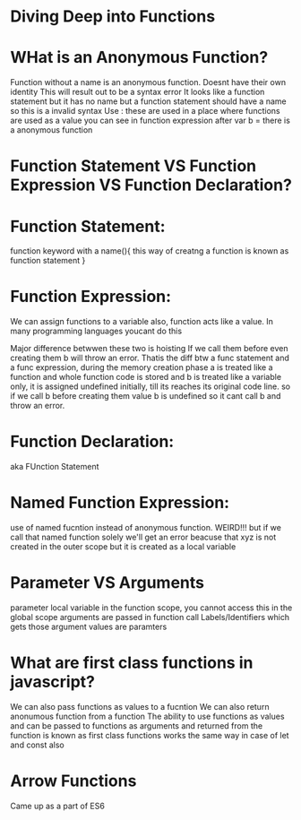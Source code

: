 # Diving Deep into Functions

# WHat is an Anonymous Function?
Function without a name is an anonymous function.
Doesnt have their own identity
This will result out to be a syntax error
It looks like a function statement but it has no name
but a function statement should have a name so this is a invalid syntax
Use : these are used in a place where functions are used as a value
you can see in function expression after var b = there is a anonymous function

# Function Statement VS Function Expression VS Function Declaration?
# Function Statement:
function keyword with a name(){
    this way of creatng a function is known as function statement
}

# Function Expression:
We can assign functions to a variable also, function acts like a value. In many programming languages youcant do this

Major difference betwwen these two is hoisting
If we call them before even creating them b will throw an error. Thatis the diff btw a func statement and a func expression, during the memory creation phase a is treated like a function and whole function code is stored and b is treated like a variable only, it is assigned undefined initially, till its reaches its original code line. so if we call b before creating them value b is undefined so it cant call b and throw an error.

# Function Declaration: 
aka FUnction Statement

# Named Function Expression: 
use of named fucntion instead of anonymous function. WEIRD!!!
but if we call that named function solely we'll get an error beacuse that xyz is not created in the outer scope but it is created as a local variable

# Parameter VS Arguments
parameter local variable in the function scope, you cannot access this in the global scope
arguments are passed in function call
Labels/Identifiers which gets those argument values are paramters

# What are first class functions in javascript?
We can also pass functions as values to a fucntion 
We can also return anonumous function from a function
The ability to use functions as values and can be passed to functions as arguments and returned from the function is known as first class functions
works the same way in case of let and const also

# Arrow Functions
Came up as a part of ES6